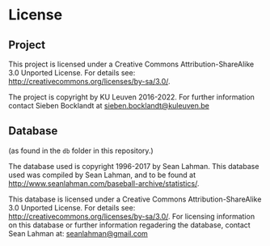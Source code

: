 # License

## Project

This project is licensed under a Creative Commons Attribution-ShareAlike 3.0 Unported License. For details see: <http://creativecommons.org/licenses/by-sa/3.0/>.

The project is copyright by KU Leuven 2016-2022. For further information contact Sieben Bocklandt at sieben.bocklandt@kuleuven.be

## Database

(as found in the `db` folder in this repository.)

The database used is copyright 1996-2017 by Sean Lahman. This database used was compiled by Sean Lahman, and to be found at <http://www.seanlahman.com/baseball-archive/statistics/>.

This database is licensed under a Creative Commons Attribution-ShareAlike 3.0 Unported License. For details see: <http://creativecommons.org/licenses/by-sa/3.0/>. For licensing information on this database or further information regadering the database, contact Sean Lahman at: seanlahman@gmail.com
